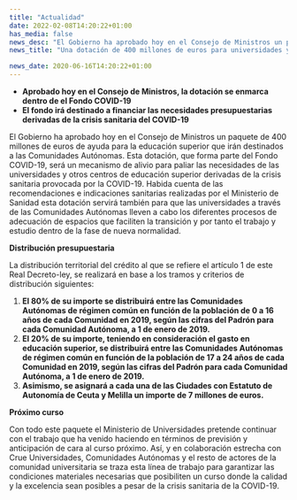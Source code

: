 ```yaml
---
title: "Actualidad"
date: 2022-02-08T14:20:22+01:00
has_media: false
news_desc: "El Gobierno ha aprobado hoy en el Consejo de Ministros un paquete de 400 millones de euros de ayuda para la educación superior que irán destinados a las Comunidades Autónomas. Esta dotación, que forma parte del Fondo COVID-19, será un mecanismo de alivio para paliar las necesidades de las universidades y otros centros de educación superior derivadas de la crisis sanitaria provocada por la COVID-19."
news_title: "Una dotación de 400 millones de euros para universidades y otros centros de educación superior se repartirá a las Comunidades Autónomas para hacer frente a las necesidades derivadas del COVID-19"

news_date: 2020-06-16T14:20:22+01:00
---
```

<ul>
<li><b>Aprobado hoy en el Consejo de Ministros, la dotaci&oacute;n se enmarca dentro de el Fondo COVID-19</b></li>
<li><b>El fondo ir&aacute; destinado a financiar las necesidades presupuestarias derivadas de la crisis sanitaria del COVID-19</b></li>
</ul>
<p>El Gobierno ha aprobado hoy en el Consejo de Ministros un paquete de 400 millones de euros de ayuda para la educaci&oacute;n superior que ir&aacute;n destinados a las Comunidades Aut&oacute;nomas. Esta dotaci&oacute;n, que forma parte del Fondo COVID-19, ser&aacute; un mecanismo de alivio para paliar las necesidades de las universidades y otros centros de educaci&oacute;n superior derivadas de la crisis sanitaria provocada por la COVID-19. Habida cuenta de las recomendaciones e indicaciones sanitarias realizadas por el Ministerio de Sanidad esta dotaci&oacute;n servir&aacute; tambi&eacute;n para que las universidades a trav&eacute;s de las Comunidades Aut&oacute;nomas lleven a cabo los diferentes procesos de adecuaci&oacute;n de espacios que faciliten la transici&oacute;n y por tanto el trabajo y estudio dentro de la fase de nueva normalidad.</p>
<p><b>Distribuci&oacute;n presupuestaria</b></p>
<p>La distribuci&oacute;n territorial del cr&eacute;dito al que se refiere el art&iacute;culo 1 de este Real Decreto-ley, se realizar&aacute; en base a los tramos y criterios de distribuci&oacute;n siguientes:</p>
<ol>
<li><b>El 80% de su importe se distribuir&aacute; entre las Comunidades Aut&oacute;nomas de r&eacute;gimen com&uacute;n en funci&oacute;n de la poblaci&oacute;n de 0 a 16 a&ntilde;os de cada Comunidad en 2019, seg&uacute;n las cifras del Padr&oacute;n para cada Comunidad Aut&oacute;noma, a 1 de enero de 2019.</b></li>
<li><b>El 20% de su importe, teniendo en consideraci&oacute;n el gasto en educaci&oacute;n superior, se distribuir&aacute; entre las Comunidades Aut&oacute;nomas de r&eacute;gimen com&uacute;n en funci&oacute;n de la poblaci&oacute;n de 17 a 24 a&ntilde;os de cada Comunidad en 2019, seg&uacute;n las cifras del Padr&oacute;n para cada Comunidad Aut&oacute;noma, a 1 de enero de 2019.</b></li>
<li><b>Asimismo, se asignar&aacute; a cada una de las Ciudades con Estatuto de Autonom&iacute;a de Ceuta y Melilla un importe de 7 millones de euros.</b></li>
</ol>
<p><b>Pr&oacute;ximo curso</b></p>
<p>Con todo este paquete el Ministerio de Universidades pretende continuar con el trabajo que ha venido haciendo en t&eacute;rminos de previsi&oacute;n y anticipaci&oacute;n de cara al curso pr&oacute;ximo. As&iacute;, y en colaboraci&oacute;n estrecha con Crue Universidades, Comunidades Aut&oacute;nomas y el resto de actores de la comunidad universitaria se traza esta l&iacute;nea de trabajo para garantizar las condiciones materiales necesarias que posibiliten un curso donde la calidad y la excelencia sean posibles a pesar de la crisis sanitaria de la COVID-19.</p>